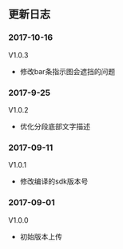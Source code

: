 ## 更新日志
### 2017-10-16

V1.0.3

- 修改bar条指示图会遮挡的问题

### 2017-9-25

V1.0.2

- 优化分段底部文字描述

### 2017-09-11

V1.0.1

- 修改编译的sdk版本号

### 2017-09-01

V1.0.0

- 初始版本上传